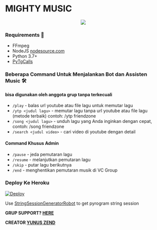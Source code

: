 # MIGHTY MUSIC

<p align="center">
  <img src="https://telegra.ph/file/2fd31137412841a586abc.jpg">
</p>

<h3>Requirements 📝</h3>

- FFmpeg
- NodeJS [nodesource.com](https://nodesource.com/)
- Python 3.7+
- [PyTgCalls](https://github.com/pytgcalls/pytgcalls)

### Beberapa Command Untuk Menjalankan Bot dan Assisten Music 🛠
#### bisa digunakan oleh anggota grup tanpa terkecuali 
- `/play` - balas url youtube atau file lagu untuk memutar lagu
- `/ytp <judul lagu>` - memutar lagu tanpa url youtube atau file lagu (metode terbaik) contoh: /ytp friendzone
- `/song <judul lagu>` - unduh lagu yang Anda inginkan dengan cepat, contoh: /song friendzone
- `/search <judul video>` - cari video di youtube dengan detail

#### Command Khusus Admin
- `/pause` - jeda pemutaran lagu
- `/resume` - melanjutkan pemutaran lagu
- `/skip` - putar lagu berikutnya
- `/end` - menghentikan pemutaran musik di VC Group

### Deploy Ke Heroku</h4>

[![Deploy](https://www.herokucdn.com/deploy/button.svg)](https://heroku.com/deploy?template=https://github.com/Yunus-ZEND/Mighty-Music)

Use [StringSessionGeneratorRobot](https://t.me/StringSessionGeneratorRobot) to get pyrogram string session

**GRUP SUPPORT? [HERE](https://t.me/KingUserbotSupport)**

**CREATOR [YUNUS ZEND](https://t.me/ZendYNS)**

